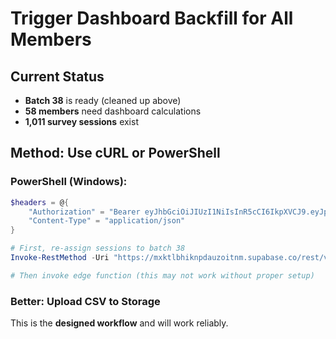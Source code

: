 # Trigger Dashboard Backfill for All Members

## Current Status
- **Batch 38** is ready (cleaned up above)
- **58 members** need dashboard calculations
- **1,011 survey sessions** exist

## Method: Use cURL or PowerShell

### PowerShell (Windows):
```powershell
$headers = @{
    "Authorization" = "Bearer eyJhbGciOiJIUzI1NiIsInR5cCI6IkpXVCJ9.eyJpc3MiOiJzdXBhYmFzZSIsInJlZiI6Im14a3RsYmhpa25wZGF1em9pdG5tIiwicm9sZSI6InNlcnZpY2Vfcm9sZSIsImlhdCI6MTcyODY2MzUzNSwiZXhwIjoyMDQ0MjM5NTM1fQ.ITRG-TN1yiPXKXpx0Yj8IHqFpDNvVIMpg4V8fX_Yxto"
    "Content-Type" = "application/json"
}

# First, re-assign sessions to batch 38
Invoke-RestMethod -Uri "https://mxktlbhiknpdauzoitnm.supabase.co/rest/v1/rpc/assign_sessions_to_batch" -Method POST -Headers $headers -Body (@{batch_id=38} | ConvertTo-Json)

# Then invoke edge function (this may not work without proper setup)
```

### Better: Upload CSV to Storage
This is the **designed workflow** and will work reliably.

